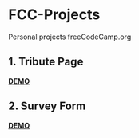 # FCC-Projects
Personal projects freeCodeCamp.org

 ## 1. Tribute Page
**[DEMO](https://narghar.github.io/FCC-Projects/TributePage/)**

 ## 2. Survey Form
**[DEMO](https://narghar.github.io/FCC-Projects/SurveyForm/)**

